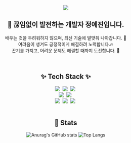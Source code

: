 <p align='center'>
    <img src="https://capsule-render.vercel.app/api?type=waving&color=auto&height=300&section=header&text=Yejin's%20github&fontSize=90&animation=fadeIn&fontAlignY=38&desc=&descAlignY=51&descAlign=62"/>
</p>


<div align='center'>
  
## 🌟 끊임없이 발전하는 개발자 정예진입니다.
 배우는 것을 두려워하지 않으며, 최신 기술에 발맞춰 나아갑니다. 🌱
  <br>
 여려움이 생겨도 긍정적이게 해결하려 노력합니다.🔥
   <br>
 끈기를 가지고, 어려운 문제도 해결할 때까지 도전합니다. 🔧


<br>

## ✨ Tech Stack ✨
<div align="center">
  <img src="https://img.shields.io/badge/react-20232a.svg?style=for-the-badge&logo=react&logoColor=61DAFB" />&nbsp
  <img src="https://img.shields.io/badge/javascript-F7DF1E.svg?style=for-the-badge&logo=javascript&logoColor=20232a" />&nbsp
  <img src="https://img.shields.io/badge/html5-E34F26.svg?style=for-the-badge&logo=html5&logoColor=white" />&nbsp
</div>

<div align="center">
  <img src="https://img.shields.io/badge/styled--components-DB7093?style=for-the-badge&logo=styled-components&logoColor=ffd35b" />&nbsp
  <img src="https://img.shields.io/badge/css3-1572B6.svg?style=for-the-badge&logo=css3&logoColor=white" />&nbsp
</div>


<div align="center">
  <img src="https://img.shields.io/badge/typescript-007ACC.svg?style=for-the-badge&logo=typescript&logoColor=white" />&nbsp
  <img src="https://img.shields.io/badge/React%20Query-FF4154?style=for-the-badge&logo=react%20query&logoColor=white" />&nbsp
  <img src="https://img.shields.io/badge/redux-%23593d88.svg?style=for-the-badge&logo=redux&logoColor=white" />&nbsp
</div>

<br>



<!-- <div align="center"> -->
<!--   <a href="https://velog.io/@oka1313">
    <img src="https://img.shields.io/badge/Velog-1EBC8F?style=for-the-badge&logo=velog&logoColor=white" />&nbsp
  </a>
  <a href="s94979892@gmail.com"> -->
<!--     <img
      src="https://img.shields.io/badge/s94979892@gmail.com-D14836?style=for-the-badge&logo=gmail&logoColor=white"/>&nbsp
  </a> -->
<!-- </div> -->



<div align='center'>

## 🏅 Stats
  
![Anurag's GitHub stats](https://github-readme-stats.vercel.app/api?username=asdfg030906&show_icons=true&theme=radical&bg_color=white) ![Top Langs](https://github-readme-stats.vercel.app/api/top-langs/?username=asdfg030906&layout=compact)

</div> 

